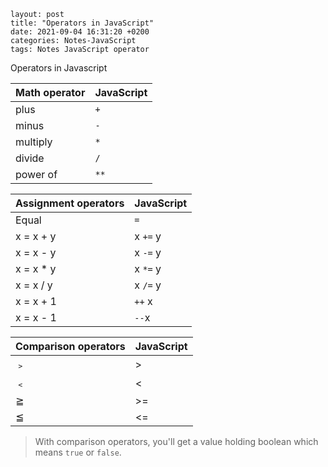 ```
layout: post
title: "Operators in JavaScript"
date: 2021-09-04 16:31:20 +0200
categories: Notes-JavaScript
tags: Notes JavaScript operator
```

Operators in Javascript



| Math operator | JavaScript |
| ------------- | ---------- |
| plus          | `+`        |
| minus         | `-`        |
| multiply      | `*`        |
| divide        | `/`        |
| power of      | `**`       |



| Assignment operators | **JavaScript** |
| -------------------- | -------------- |
| Equal                | `=`            |
| x = x + y            | x `+=` y       |
| x = x - y            | x `-=` y       |
| x = x * y            | x `*=` y       |
| x = x / y            | x `/=` y       |
| x = x + 1            | `++` x         |
| x = x - 1            | `--`x          |

 

| Comparison operators | **JavaScript** |
| -------------------- | -------------- |
| ﹥                   | >              |
| ﹤                   | <              |
| ≧                    | >=             |
| ≦                    | <=             |

> With comparison operators, you'll get a value holding boolean which means `true` or `false`.



